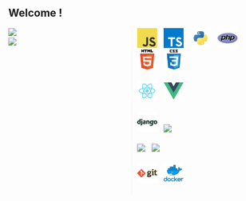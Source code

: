 ## Welcome !
<div style="display: flex;">
	<div style="display: block; width: 50%; border-right: 1px solid #f3f3f3">
		<div>
		  <a href="https://github.com/lucianosousa021/">
			<img width="400em" src="https://github-readme-stats.vercel.app/api?username=lucianosousa021&show_icons=true&include_all_commits=true&count_private=true&custom_title=Luciano Sousa&theme=github_dark" />
		  </a>
		</div>
		<div>
			<a href="https://github.com/lucianosousa021/">
				<img width="400em" src="https://github-readme-stats.vercel.app/api/top-langs?username=lucianosousa021&theme=github_dark" />
			</a>
		</div>
	</div>
	<div style="display: block; width: 50%; backgound-color: red; margin-left: 10px">
		<div style="margin-bottom: 20px">
			<img style="margin-right: 10px;" width="40em" src="https://raw.githubusercontent.com/github/explore/80688e429a7d4ef2fca1e82350fe8e3517d3494d/topics/javascript/javascript.png">
			<img style="margin-right: 10px;" width="40em" src="https://raw.githubusercontent.com/github/explore/80688e429a7d4ef2fca1e82350fe8e3517d3494d/topics/typescript/typescript.png">
			<img style="margin-right: 10px;" width="40em" src="https://raw.githubusercontent.com/github/explore/80688e429a7d4ef2fca1e82350fe8e3517d3494d/topics/python/python.png">
			<img style="margin-right: 10px;" width="40em" src="https://raw.githubusercontent.com/github/explore/ccc16358ac4530c6a69b1b80c7223cd2744dea83/topics/php/php.png">
			<img style="margin-right: 10px;" width="40em" src="https://raw.githubusercontent.com/github/explore/80688e429a7d4ef2fca1e82350fe8e3517d3494d/topics/html/html.png">
			<img style="margin-right: 10px;" width="40em" src="https://raw.githubusercontent.com/github/explore/80688e429a7d4ef2fca1e82350fe8e3517d3494d/topics/css/css.png">
		</div>
		<div style="margin-bottom: 20px">
			<img style="margin-right: 10px;" width="40em" src="https://raw.githubusercontent.com/github/explore/80688e429a7d4ef2fca1e82350fe8e3517d3494d/topics/react/react.png">
			<img style="margin-right: 10px;" width="40em" src="https://raw.githubusercontent.com/github/explore/80688e429a7d4ef2fca1e82350fe8e3517d3494d/topics/vue/vue.png">
		</div>
		<div style="margin-bottom: 20px">
			<img style="margin-right: 10px;" width="40em" src="https://raw.githubusercontent.com/github/explore/80688e429a7d4ef2fca1e82350fe8e3517d3494d/topics/django/django.png">
			<img style="margin-right: 10px;" width="40em" src="https://d33wubrfki0l68.cloudfront.net/e937e774cbbe23635999615ad5d7732decad182a/26072/logo-small.ede75a6b.svg">
		</div>
		<div style="margin-bottom: 20px">
			<img style="margin-right: 10px;" width="80em" src="https://github.com/facebook/jest/raw/main/website/static/img/jest-readme-headline.png">
			<img style="margin-right: 10px;" width="40em" src="https://camo.githubusercontent.com/4b95df4d6ca7a01afc25d27159804dc5a7d0df41d8131aaf50c9f84847dfda21/68747470733a2f2f73656c656e69756d2e6465762f696d616765732f73656c656e69756d5f6c6f676f5f7371756172655f677265656e2e706e67">
		</div>
		<div style="margin-bottom: 20px">
			<img style="margin-right: 10px;" width="40em" src="https://raw.githubusercontent.com/github/explore/80688e429a7d4ef2fca1e82350fe8e3517d3494d/topics/git/git.png">
			<img style="margin-right: 10px;" width="40em" src="https://raw.githubusercontent.com/github/explore/80688e429a7d4ef2fca1e82350fe8e3517d3494d/topics/docker/docker.png">
		</div>
	</div>
</div>
